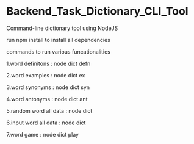 # Backend_Task_Dictionary_CLI_Tool
Command-line dictionary tool using NodeJS

run npm install to install all dependencies

commands to run various funcationalities

1.word definitons : node dict defn <word>
  
2.word examples : node dict ex <word>
  
3.word synonyms : node dict syn <word>
 
4.word antonyms : node dict ant <word>
  
5.random word all data : node dict  

6.input word all data : node dict <word>
  
7.word game : node dict play  

